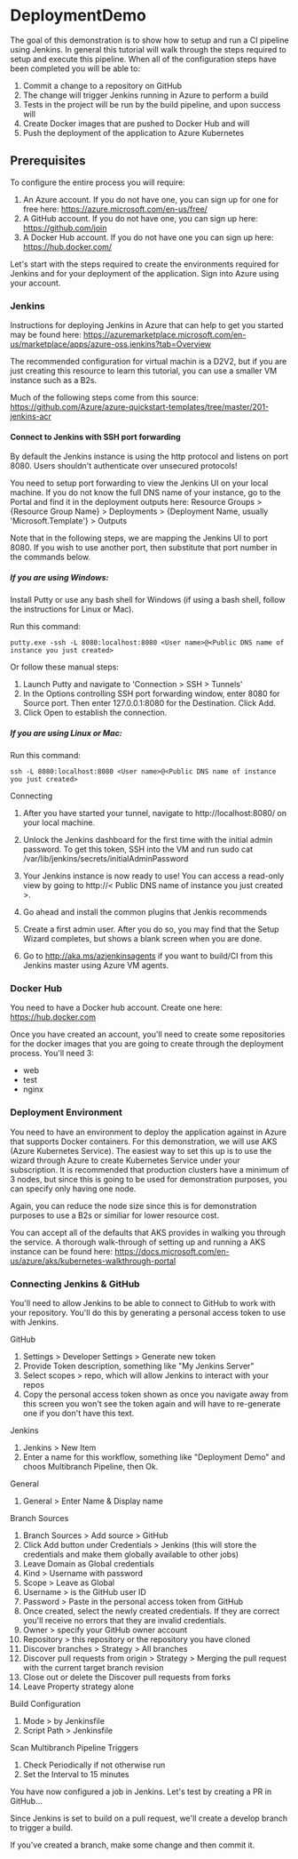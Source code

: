 # DeploymentDemo
The goal of this demonstration is to show how to setup and run a CI pipeline using Jenkins.  In general this tutorial will walk through the steps required to setup and execute this pipeline.  When all of the configuration steps have been completed you will be able to:

1. Commit a change to a repository on GitHub
2. The change will trigger Jenkins running in Azure to perform a build
3. Tests in the project will be run by the build pipeline, and upon success will
4. Create Docker images that are pushed to Docker Hub and will
5. Push the deployment of the application to Azure Kubernetes 

## Prerequisites

To configure the entire process you will require:

1. An Azure account.  If you do not have one, you can sign up for one for free here: https://azure.microsoft.com/en-us/free/
2. A GitHub account.  If you do not have one, you can sign up here:  https://github.com/join
3. A Docker Hub account.  If you do not have one you can sign up here:  https://hub.docker.com/

Let's start with the steps required to create the environments required for Jenkins and for your deployment of the application.  Sign into Azure using your account.

### Jenkins
Instructions for deploying Jenkins in Azure that can help to get you started may be found here:  https://azuremarketplace.microsoft.com/en-us/marketplace/apps/azure-oss.jenkins?tab=Overview

The recommended configuration for virtual machin is a D2V2, but if you are just creating this resource to learn this tutorial, you can use a smaller VM instance such as a B2s.

Much of the following steps come from this source:  https://github.com/Azure/azure-quickstart-templates/tree/master/201-jenkins-acr

#### Connect to Jenkins with SSH port forwarding
By default the Jenkins instance is using the http protocol and listens on port 8080. Users shouldn't authenticate over unsecured protocols!

You need to setup port forwarding to view the Jenkins UI on your local machine. If you do not know the full DNS name of your instance, go to the Portal and find it in the deployment outputs here: Resource Groups > {Resource Group Name} > Deployments > {Deployment Name, usually 'Microsoft.Template'} > Outputs

Note that in the following steps, we are mapping the Jenkins UI to port 8080.  If you wish to use another port, then substitute that port number in the commands below.

##### If you are using Windows:
Install Putty or use any bash shell for Windows (if using a bash shell, follow the instructions for Linux or Mac).

Run this command:

```putty.exe -ssh -L 8080:localhost:8080 <User name>@<Public DNS name of instance you just created>```

Or follow these manual steps:

1. Launch Putty and navigate to 'Connection > SSH > Tunnels'
2. In the Options controlling SSH port forwarding window, enter 8080 for Source port. Then enter 127.0.0.1:8080 for the Destination. Click Add.
3. Click Open to establish the connection.

##### If you are using Linux or Mac:
Run this command:

```ssh -L 8080:localhost:8080 <User name>@<Public DNS name of instance you just created>```

Connecting

1. After you have started your tunnel, navigate to http://localhost:8080/ on your local machine.
2. Unlock the Jenkins dashboard for the first time with the initial admin password. To get this token, SSH into the VM and run sudo cat /var/lib/jenkins/secrets/initialAdminPassword
3. Your Jenkins instance is now ready to use! You can access a read-only view by going to http://< Public DNS name of instance you just created >.
4. Go ahead and install the common plugins that Jenkis recommends
5. Create a first admin user.  After you do so, you may find that the Setup Wizard completes, but shows a blank screen when you are done.  

4. Go to http://aka.ms/azjenkinsagents if you want to build/CI from this Jenkins master using Azure VM agents.

### Docker Hub
You need to have a Docker hub account.  Create one here:  https://hub.docker.com

Once you have created an account, you'll need to create some repositories for the docker images that you are going to create through the deployment process.  You'll need 3:

* web
* test
* nginx

### Deployment Environment
You need to have an environment to deploy the application against in Azure that supports Docker containers.  For this demonstration, we will use AKS (Azure Kubernetes Service).  The easiest way to set this up is to use the wizard through Azure to create Kubernetes Service under your subscription.  It is recommended that production clusters have a minimum of 3 nodes, but since this is going to be used for demonstration purposes, you can specify only having one node.  

Again, you can reduce the node size since this is for demonstration purposes to use a B2s or similiar for lower resource cost.

You can accept all of the defaults that AKS provides in walking you through the service.  A thorough walk-through of setting up and running a AKS instance can be found here:  https://docs.microsoft.com/en-us/azure/aks/kubernetes-walkthrough-portal

### Connecting Jenkins & GitHub

You'll need to allow Jenkins to be able to connect to GitHub to work with your repository.  You'll do this by generating a personal access token to use with Jenkins.

GitHub
1. Settings > Developer Settings > Generate new token
2. Provide Token description, something like "My Jenkins Server"
3. Select scopes > repo, which will allow Jenkins to interact with your repos
4. Copy the personal access token shown as once you navigate away from this screen you won't see the token again and will have to re-generate one if you don't have this text.

Jenkins
1. Jenkins > New Item
2. Enter a name for this workflow, something like "Deployment Demo" and choos Multibranch Pipeline, then Ok.

General
1. General > Enter Name & Display name

Branch Sources
1. Branch Sources > Add source > GitHub
2. Click Add button under Credentials > Jenkins (this will store the credentials and make them globally available to other jobs)
3. Leave Domain as Global credentials
4. Kind > Username with password
5. Scope > Leave as Global
6. Username > is the GitHub user ID
7. Password > Paste in the personal access token from GitHub
8. Once created, select the newly created credentials.  If they are correct you'll receive no errors that they are invalid credentials.
9. Owner > specify your GitHub owner account
10. Repository > this repository or the repository you have cloned
11. Discover branches > Strategy > All branches
12. Discover pull requests from origin > Strategy > Merging the pull request with the current target branch revision
13. Close out or delete the Discover pull requests from forks
14. Leave Property strategy alone

Build Configuration
1. Mode > by Jenkinsfile
2. Script Path > Jenkinsfile

Scan Multibranch Pipeline Triggers
1. Check Periodically if not otherwise run
2. Set the Interval to 15 minutes

You have now configured a job in Jenkins.  Let's test by creating a PR in GitHub...

Since Jenkins is set to build on a pull request, we'll create a develop branch to trigger a build.

If you've created a branch, make some change and then commit it.